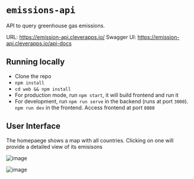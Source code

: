 # `emissions-api`

API to query greenhouse gas emissions.

URL: https://emission-api.cleverapps.io/
Swagger UI: https://emission-api.cleverapps.io/api-docs

## Running locally

- Clone the repo
- `npm install`
- `cd web && npm install`
- For production mode, run `npm start`, it will build frontend and run it
- For development, run `npm run serve` in the backend (runs at port `3000`). `npm run dev` in the frontend. Access frontend at port `8080`

## User Interface

The homepaege shows a map with all countries. Clicking on one will provide a detailed view of its emisisons

![image](https://user-images.githubusercontent.com/24838519/165086595-e3ac9c6d-b56e-4778-bf28-a8eb5179be07.png)

![image](https://user-images.githubusercontent.com/24838519/165086516-1d0e1d7c-2af2-4b71-a1b9-e73c1e459531.png)
